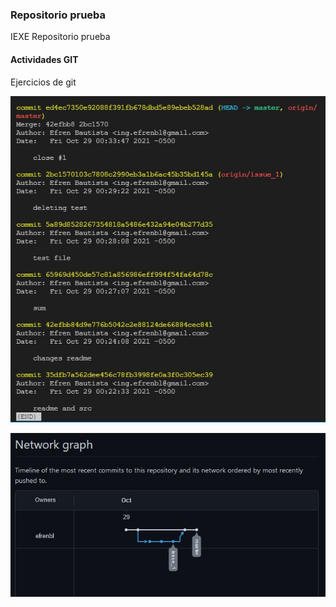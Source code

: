  ### Repositorio prueba

IEXE Repositorio prueba 

 #### Actividades GIT 

Ejercicios de git 

![](./gitlog.jpg)

![](./network.jpg)